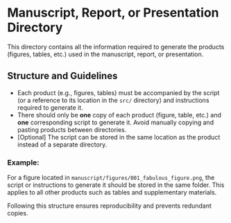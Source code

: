 # Manuscript, Report, or Presentation Directory

This directory contains all the information required to generate the products (figures, tables, etc.) used in the manuscript, report, or presentation.

## Structure and Guidelines

- Each product (e.g., figures, tables) must be accompanied by the script (or a reference to its location in the `src/` directory) and instructions required to generate it.  
- There should only be **one** copy of each product (figure, table, etc.) and **one** corresponding script to generate it. Avoid manually copying and pasting products between directories.  
- [Optional] The script can be stored in the same location as the product instead of a separate directory.  

### Example:
For a figure located in `manuscript/figures/001_fabulous_figure.png`, the script or instructions to generate it should be stored in the same folder. This applies to all other products such as tables and supplementary materials.  

Following this structure ensures reproducibility and prevents redundant copies.
